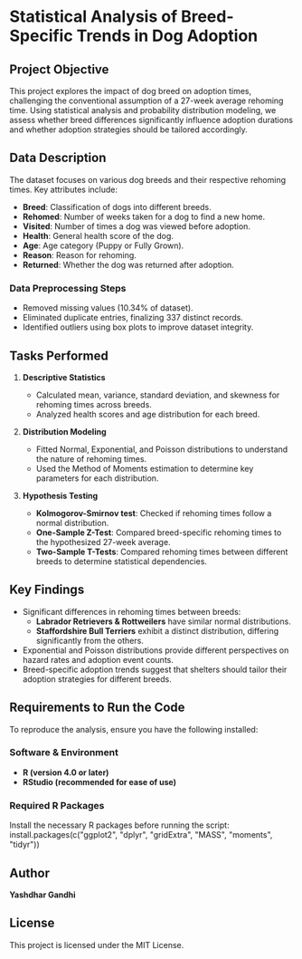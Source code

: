 # **Statistical Analysis of Breed-Specific Trends in Dog Adoption**

## **Project Objective**
This project explores the impact of dog breed on adoption times, challenging the conventional assumption of a 27-week average rehoming time. Using statistical analysis and probability distribution modeling, we assess whether breed differences significantly influence adoption durations and whether adoption strategies should be tailored accordingly.

## **Data Description**
The dataset focuses on various dog breeds and their respective rehoming times. Key attributes include:

- **Breed**: Classification of dogs into different breeds.
- **Rehomed**: Number of weeks taken for a dog to find a new home.
- **Visited**: Number of times a dog was viewed before adoption.
- **Health**: General health score of the dog.
- **Age**: Age category (Puppy or Fully Grown).
- **Reason**: Reason for rehoming.
- **Returned**: Whether the dog was returned after adoption.

### **Data Preprocessing Steps**
- Removed missing values (10.34% of dataset).
- Eliminated duplicate entries, finalizing 337 distinct records.
- Identified outliers using box plots to improve dataset integrity.

## **Tasks Performed**
1. **Descriptive Statistics**
   - Calculated mean, variance, standard deviation, and skewness for rehoming times across breeds.
   - Analyzed health scores and age distribution for each breed.

2. **Distribution Modeling**
   - Fitted Normal, Exponential, and Poisson distributions to understand the nature of rehoming times.
   - Used the Method of Moments estimation to determine key parameters for each distribution.

3. **Hypothesis Testing**
   - **Kolmogorov-Smirnov test**: Checked if rehoming times follow a normal distribution.
   - **One-Sample Z-Test**: Compared breed-specific rehoming times to the hypothesized 27-week average.
   - **Two-Sample T-Tests**: Compared rehoming times between different breeds to determine statistical dependencies.

## **Key Findings**
- Significant differences in rehoming times between breeds:
  - **Labrador Retrievers & Rottweilers** have similar normal distributions.
  - **Staffordshire Bull Terriers** exhibit a distinct distribution, differing significantly from the others.
- Exponential and Poisson distributions provide different perspectives on hazard rates and adoption event counts.
- Breed-specific adoption trends suggest that shelters should tailor their adoption strategies for different breeds.

## **Requirements to Run the Code**
To reproduce the analysis, ensure you have the following installed:

### **Software & Environment**
- **R (version 4.0 or later)**
- **RStudio (recommended for ease of use)**

### **Required R Packages**
Install the necessary R packages before running the script:
install.packages(c("ggplot2", "dplyr", "gridExtra", "MASS", "moments", "tidyr"))

## Author 
**Yashdhar Gandhi**

## License
This project is licensed under the MIT License.
